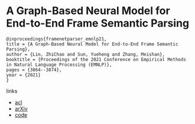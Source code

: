 # A Graph-Based Neural Model for End-to-End Frame Semantic Parsing

```
@inproceedings{framenetparser_emnlp21,
title = {A Graph-Based Neural Model for End-to-End Frame Semantic Parsing},
author = {Lin, ZhiChao and Sun, Yueheng and Zhang, Meishan},
booktitle = {Proceedings of the 2021 Conference on Empirical Methods in Natural Language Processing (EMNLP)},
pages = {3864--3874},
year = {2021}
}
```

links
- [acl](https://aclanthology.org/2021.emnlp-main.314)
- [arXiv](https://arxiv.org/abs/2109.12319)
- [code](https://github.com/Ch4osMy7h/FramenetParser)
